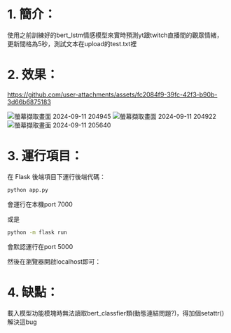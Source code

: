 # 1. 簡介：
  使用之前訓練好的bert_lstm情感模型來實時預測yt跟twitch直播間的觀眾情緒，更新間格為5秒，測試文本在upload的test.txt裡
# 2. 效果：


https://github.com/user-attachments/assets/fc2084f9-39fc-42f3-b90b-3d66b6875183

![螢幕擷取畫面 2024-09-11 204945](https://github.com/user-attachments/assets/2e0861aa-fa1d-4f33-8071-ae23e038b065)
![螢幕擷取畫面 2024-09-11 204922](https://github.com/user-attachments/assets/a6bcbbb4-ce5f-4db0-8014-a06d46b358c8)
![螢幕擷取畫面 2024-09-11 205640](https://github.com/user-attachments/assets/4cb232b9-9376-4e83-b908-1091bdf1a8f1)




# 3. 運行項目：

在 Flask 後端項目下運行後端代碼：

```bash
python app.py  
```
會運行在本機port 7000

或是
```bash
python -m flask run
```

會默認運行在port 5000

然後在瀏覽器開啟localhost即可：
# 4. 缺點：

載入模型功能模塊時無法讀取bert_classfier類(動態連結問題?)，得加個setattr()解決這bug

